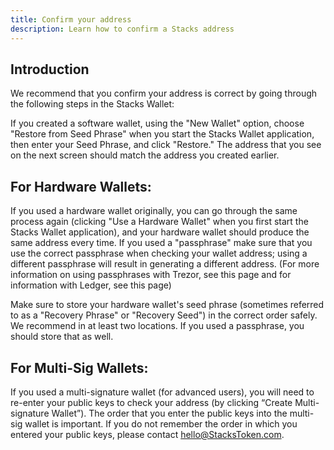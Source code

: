 ```yaml
---
title: Confirm your address
description: Learn how to confirm a Stacks address
---
```


## Introduction

We recommend that you confirm your address is correct by going through the following steps in the Stacks Wallet:

If you created a software wallet, using the "New Wallet" option, choose "Restore from Seed Phrase" when you start the Stacks Wallet application, then enter your Seed Phrase, and click "Restore." The address that you see on the next screen should match the address you created earlier.

## For Hardware Wallets:

If you used a hardware wallet originally, you can go through the same process again (clicking "Use a Hardware Wallet" when you first start the Stacks Wallet application), and your hardware wallet should produce the same address every time. If you used a "passphrase" make sure that you use the correct passphrase when checking your wallet address; using a different passphrase will result in generating a different address. (For more information on using passphrases with Trezor, see this page and for information with Ledger, see this page)

Make sure to store your hardware wallet's seed phrase (sometimes referred to as a "Recovery Phrase" or "Recovery Seed") in the correct order safely. We recommend in at least two locations. If you used a passphrase, you should store that as well.

## For Multi-Sig Wallets:

If you used a multi-signature wallet (for advanced users), you will need to re-enter your public keys to check your address (by clicking “Create Multi-signature Wallet”).
The order that you enter the public keys into the multi-sig wallet is important. If you do not remember the order in which you entered your public keys, please contact hello@StacksToken.com.
